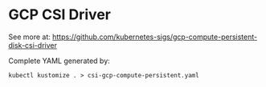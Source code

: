 # GCP CSI Driver

See more at: https://github.com/kubernetes-sigs/gcp-compute-persistent-disk-csi-driver

Complete YAML generated by:

```
kubectl kustomize . > csi-gcp-compute-persistent.yaml
```
